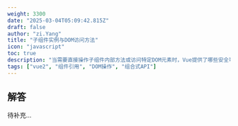 ```yaml
---
weight: 3300
date: "2025-03-04T05:09:42.815Z"
draft: false
author: "zi.Yang"
title: "子组件实例与DOM访问方法"
icon: "javascript"
toc: true
description: "当需要直接操作子组件内部方法或访问特定DOM元素时，Vue提供了哪些安全可靠的实现方式？请解释$refs工作机制及其在组合式API中的使用变化。"
tags: ["vue2", "组件引用", "DOM操作", "组合式API"]
---
```


## 解答

待补充...
